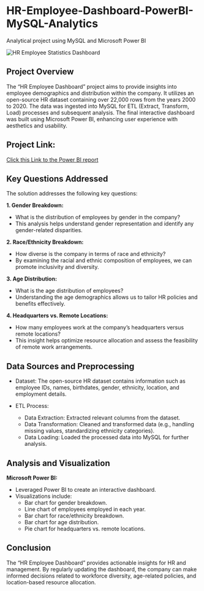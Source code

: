 # HR-Employee-Dashboard-PowerBI-MySQL-Analytics
Analytical project using MySQL and Microsoft Power BI

![HR Employee Statistics Dashboard](https://github.com/Olamartins/HR-Employee-Dashboard-PowerBI-MySQL-Analytics/assets/51275229/cc7f3b96-7f73-4798-aa77-688de406bf0d)

## Project Overview
The “HR Employee Dashboard” project aims to provide insights into employee demographics and distribution within the company. It utilizes an open-source HR dataset containing over 22,000 rows from the years 2000 to 2020. The data was ingested into MySQL for ETL (Extract, Transform, Load) processes and subsequent analysis. The final interactive dashboard was built using Microsoft Power BI, enhancing user experience with aesthetics and usability.

## Project Link:
[Click this Link to the Power BI report](https://app.powerbi.com/view?r=eyJrIjoiZGYyNjUyZDgtODk1ZS00NmNlLThlOWUtYzVmNTQ2YjU2N2VlIiwidCI6IjIyYmVjNDkzLWViOTMtNGViMC1iNGU3LWRlMGJhOTIxOGZhZiJ9)

## Key Questions Addressed
The solution addresses the following key questions:

**1. Gender Breakdown:**
- What is the distribution of employees by gender in the company?
- This analysis helps understand gender representation and identify any gender-related disparities.

**2. Race/Ethnicity Breakdown:**
- How diverse is the company in terms of race and ethnicity?
- By examining the racial and ethnic composition of employees, we can promote inclusivity and diversity.

**3. Age Distribution:**
- What is the age distribution of employees?
- Understanding the age demographics allows us to tailor HR policies and benefits effectively.

**4. Headquarters vs. Remote Locations:**
- How many employees work at the company’s headquarters versus remote locations?
- This insight helps optimize resource allocation and assess the feasibility of remote work arrangements.

## Data Sources and Preprocessing
- Dataset:
The open-source HR dataset contains information such as employee IDs, names, birthdates, gender, ethnicity, location, and employment details.

- ETL Process:
  - Data Extraction: Extracted relevant columns from the dataset.
  - Data Transformation: Cleaned and transformed data (e.g., handling missing values, standardizing ethnicity categories).
  - Data Loading: Loaded the processed data into MySQL for further analysis.

## Analysis and Visualization
**Microsoft Power BI:**
  - Leveraged Power BI to create an interactive dashboard.
  - Visualizations include:
    - Bar chart for gender breakdown.
    - Line chart of employees employed in each year.
    - Bar chart for race/ethnicity breakdown.
    - Bar chart for age distribution.
    - Pie chart for headquarters vs. remote locations.

## Conclusion
The “HR Employee Dashboard” provides actionable insights for HR and management. By regularly updating the dashboard, the company can make informed decisions related to workforce diversity, age-related policies, and location-based resource allocation.
